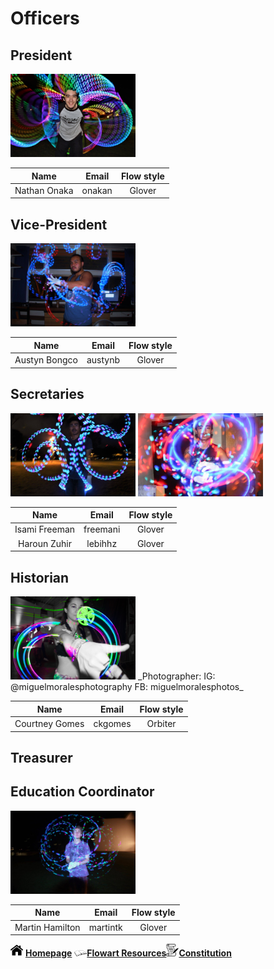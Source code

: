 
# Officers

## President
<img src="nate.jpg" width="200">  

| **Name**     | **Email** |**Flow style**|
|:------------:|:---------:|:------------:|
| Nathan Onaka | onakan    | Glover       |

## Vice-President
<img src="austyn.jpg" width="200">

| **Name**     | **Email** |**Flow style**|
|:------------:|:---------:|:------------:|
| Austyn Bongco | austynb    | Glover     |

## Secretaries 
<img src="isami.jpg" width="200"> <img src="haroun.jpg" width="200">

| **Name**     | **Email** |**Flow style**|
|:------------:|:---------:|:------------:|
| Isami Freeman | freemani   | Glover     |
| Haroun Zuhir  | lebihhz    | Glover     |


## Historian
<img src="courtney.jpg" width="200">
_Photographer: IG: @miguelmoralesphotography FB: miguelmoralesphotos_

| **Name**     | **Email** |**Flow style**|
|:------------:|:---------:|:------------:|
| Courtney Gomes| ckgomes    | Orbiter    |

## Treasurer

## Education Coordinator
<img src="martin.jpg" width="200">

| **Name**     | **Email** |**Flow style**|
|:------------:|:---------:|:------------:|
| Martin Hamilton | martintk  | Glover    |


<img src="home.png" width="20"> **[Homepage](index.md)**  <img src="book.png" width="20">**[Flowart Resources](flowresources.md)**<img src="scroll.png" width="20">**[Constitution](constitution.md)**

